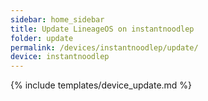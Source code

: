 ```yaml
---
sidebar: home_sidebar
title: Update LineageOS on instantnoodlep
folder: update
permalink: /devices/instantnoodlep/update/
device: instantnoodlep
---
```

{% include templates/device_update.md %}
